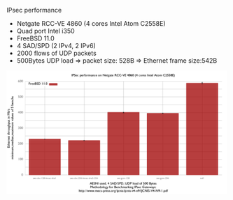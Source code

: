 IPsec performance 
  - Netgate RCC-VE 4860 (4 cores Intel Atom C2558E)
  - Quad port Intel i350
  - FreeBSD 11.0
  - 4 SAD/SPD (2 IPv4, 2 IPv6)
  - 2000 flows of UDP packets
  - 500Bytes UDP load => packet size: 528B => Ethernet frame size:542B

![IPsec performance on Netgate RCC-VE 4860](graph.png)
